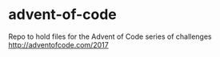 # advent-of-code
Repo to hold files for the Advent of Code series of challenges http://adventofcode.com/2017
